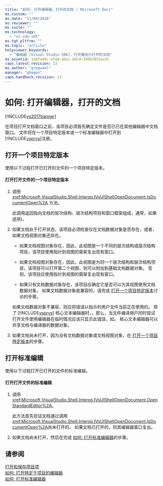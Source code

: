 ```yaml
---
title: "如何: 打开编辑器，打开的文档 | Microsoft Docs"
ms.custom: ""
ms.date: "11/04/2016"
ms.reviewer: ""
ms.suite: ""
ms.technology: 
  - "vs-ide-sdk"
ms.tgt_pltfrm: ""
ms.topic: "article"
helpviewer_keywords: 
  - "编辑器 [Visual Studio SDK]，打开要执行打开的文档"
ms.assetid: 1a0fa49c-efa4-4dcc-bdc0-299b7052acdc
caps.latest.revision: 13
ms.author: "gregvanl"
manager: "ghogen"
caps.handback.revision: 13
---
```

# 如何: 打开编辑器，打开的文档
[!INCLUDE[vs2017banner](../code-quality/includes/vs2017banner.md)]

在项目打开文档窗口之前，该项目必须首先确定文件是否已已在其他编辑器中文档窗口。  文件将在一个项目特定版本或一个标准编辑器中打开到 [!INCLUDE[vsprvs](../code-quality/includes/vsprvs_md.md)]注册。  
  
## 打开一个项目特定版本  
 使用以下过程打开已打开的文件的一个项目特定版本。  
  
#### 打开打开文件的一个项目特定版本  
  
1.  调用 <xref:Microsoft.VisualStudio.Shell.Interop.IVsUIShellOpenDocument.IsDocumentOpen%2A> 方法。  
  
     此调用返回指向文档的层次结构、层次结构项目和窗口框架组成，通常，如果适用\)。  
  
2.  如果文档处于打开状态，该项目必须检查仅在文档数据对象是否存在，或者，如果文档视图对象还存在。  
  
    -   如果文档视图对象存在，因此，此视图是一个不同的层次结构或层次结构项目，该项目使用指针到视图的窗架复出现有窗口。  
  
    -   如果文档视图对象存在，因此，此视图是为同一个层次结构和层次结构项目，该项目可以打开第二个视图，则可以附加到基础文档数据对象。  否则，该项目应使用指针到视图的窗架复出现有窗口。  
  
    -   如果只有文档数据对象存在，该项目应确定它是否可以为其视图使用文档数据对象。  如果文档数据对象是兼容的，请完成 [打开一个项目特定版本](../extensibility/how-to-open-project-specific-editors.md)讨论的步骤。  
  
     如果文档数据对象不兼容，则应将错误以指示的用户文件当前正在使用的。  除了 [!INCLUDE[vsprvs](../code-quality/includes/vsprvs_md.md)] 核心文本编辑器时，，那么，当文件编译用户同时尝试打开文件使用编辑器在临时情况应该只显示此错误，如。  核心文本编辑器可以共享文档与编译器的数据对象。  
  
3.  如果文档尚未打开，因为没有文档数据对象或文档视图对象，在 [打开一个项目特定版本](../extensibility/how-to-open-project-specific-editors.md)的步骤。  
  
## 打开标准编辑  
 使用以下过程打开已打开的文件的标准编辑。  
  
#### 打开打开文件的标准编辑  
  
1.  调用 <xref:Microsoft.VisualStudio.Shell.Interop.IVsUIShellOpenDocument.OpenStandardEditor%2A>。  
  
     此方法首先验证文档通过调用 <xref:Microsoft.VisualStudio.Shell.Interop.IVsUIShellOpenDocument.IsDocumentOpen%2A>尚未打开的。  如果文档已打开的，则其编辑器窗口复出。  
  
2.  如果文档尚未打开，然后在完成 [如何: 打开标准编辑器](../extensibility/how-to-open-standard-editors.md)的步骤。  
  
## 请参阅  
 [打开和保存项目项](../extensibility/internals/opening-and-saving-project-items.md)   
 [如何: 打开特定于项目的编辑器](../extensibility/how-to-open-project-specific-editors.md)   
 [如何: 打开标准编辑器](../extensibility/how-to-open-standard-editors.md)